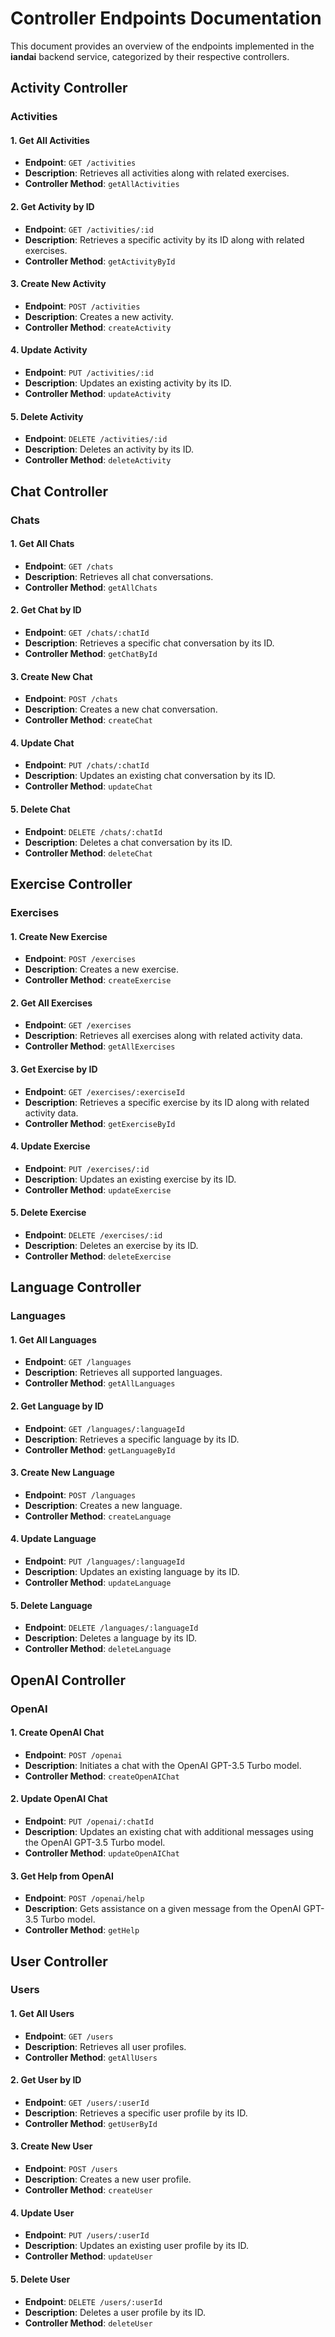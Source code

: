 # Controller Endpoints Documentation

This document provides an overview of the endpoints implemented in the **iandai** backend service, categorized by their respective controllers.

## Activity Controller

### Activities

#### 1. Get All Activities

- **Endpoint**: `GET /activities`
- **Description**: Retrieves all activities along with related exercises.
- **Controller Method**: `getAllActivities`

#### 2. Get Activity by ID

- **Endpoint**: `GET /activities/:id`
- **Description**: Retrieves a specific activity by its ID along with related exercises.
- **Controller Method**: `getActivityById`

#### 3. Create New Activity

- **Endpoint**: `POST /activities`
- **Description**: Creates a new activity.
- **Controller Method**: `createActivity`

#### 4. Update Activity

- **Endpoint**: `PUT /activities/:id`
- **Description**: Updates an existing activity by its ID.
- **Controller Method**: `updateActivity`

#### 5. Delete Activity

- **Endpoint**: `DELETE /activities/:id`
- **Description**: Deletes an activity by its ID.
- **Controller Method**: `deleteActivity`

## Chat Controller

### Chats

#### 1. Get All Chats

- **Endpoint**: `GET /chats`
- **Description**: Retrieves all chat conversations.
- **Controller Method**: `getAllChats`

#### 2. Get Chat by ID

- **Endpoint**: `GET /chats/:chatId`
- **Description**: Retrieves a specific chat conversation by its ID.
- **Controller Method**: `getChatById`

#### 3. Create New Chat

- **Endpoint**: `POST /chats`
- **Description**: Creates a new chat conversation.
- **Controller Method**: `createChat`

#### 4. Update Chat

- **Endpoint**: `PUT /chats/:chatId`
- **Description**: Updates an existing chat conversation by its ID.
- **Controller Method**: `updateChat`

#### 5. Delete Chat

- **Endpoint**: `DELETE /chats/:chatId`
- **Description**: Deletes a chat conversation by its ID.
- **Controller Method**: `deleteChat`

## Exercise Controller

### Exercises

#### 1. Create New Exercise

- **Endpoint**: `POST /exercises`
- **Description**: Creates a new exercise.
- **Controller Method**: `createExercise`

#### 2. Get All Exercises

- **Endpoint**: `GET /exercises`
- **Description**: Retrieves all exercises along with related activity data.
- **Controller Method**: `getAllExercises`

#### 3. Get Exercise by ID

- **Endpoint**: `GET /exercises/:exerciseId`
- **Description**: Retrieves a specific exercise by its ID along with related activity data.
- **Controller Method**: `getExerciseById`

#### 4. Update Exercise

- **Endpoint**: `PUT /exercises/:id`
- **Description**: Updates an existing exercise by its ID.
- **Controller Method**: `updateExercise`

#### 5. Delete Exercise

- **Endpoint**: `DELETE /exercises/:id`
- **Description**: Deletes an exercise by its ID.
- **Controller Method**: `deleteExercise`

## Language Controller

### Languages

#### 1. Get All Languages

- **Endpoint**: `GET /languages`
- **Description**: Retrieves all supported languages.
- **Controller Method**: `getAllLanguages`

#### 2. Get Language by ID

- **Endpoint**: `GET /languages/:languageId`
- **Description**: Retrieves a specific language by its ID.
- **Controller Method**: `getLanguageById`

#### 3. Create New Language

- **Endpoint**: `POST /languages`
- **Description**: Creates a new language.
- **Controller Method**: `createLanguage`

#### 4. Update Language

- **Endpoint**: `PUT /languages/:languageId`
- **Description**: Updates an existing language by its ID.
- **Controller Method**: `updateLanguage`

#### 5. Delete Language

- **Endpoint**: `DELETE /languages/:languageId`
- **Description**: Deletes a language by its ID.
- **Controller Method**: `deleteLanguage`

## OpenAI Controller

### OpenAI

#### 1. Create OpenAI Chat

- **Endpoint**: `POST /openai`
- **Description**: Initiates a chat with the OpenAI GPT-3.5 Turbo model.
- **Controller Method**: `createOpenAIChat`

#### 2. Update OpenAI Chat

- **Endpoint**: `PUT /openai/:chatId`
- **Description**: Updates an existing chat with additional messages using the OpenAI GPT-3.5 Turbo model.
- **Controller Method**: `updateOpenAIChat`

#### 3. Get Help from OpenAI

- **Endpoint**: `POST /openai/help`
- **Description**: Gets assistance on a given message from the OpenAI GPT-3.5 Turbo model.
- **Controller Method**: `getHelp`

## User Controller

### Users

#### 1. Get All Users

- **Endpoint**: `GET /users`
- **Description**: Retrieves all user profiles.
- **Controller Method**: `getAllUsers`

#### 2. Get User by ID

- **Endpoint**: `GET /users/:userId`
- **Description**: Retrieves a specific user profile by its ID.
- **Controller Method**: `getUserById`

#### 3. Create New User

- **Endpoint**: `POST /users`
- **Description**: Creates a new user profile.
- **Controller Method**: `createUser`

#### 4. Update User

- **Endpoint**: `PUT /users/:userId`
- **Description**: Updates an existing user profile by its ID.
- **Controller Method**: `updateUser`

#### 5. Delete User

- **Endpoint**: `DELETE /users/:userId`
- **Description**: Deletes a user profile by its ID.
- **Controller Method**: `deleteUser`


